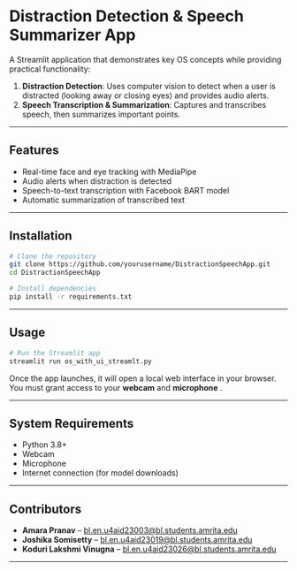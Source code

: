# Distraction Detection & Speech Summarizer App

A Streamlit application that demonstrates key OS concepts while providing practical functionality:

1. **Distraction Detection**: Uses computer vision to detect when a user is distracted (looking away or closing eyes) and provides audio alerts.  
2. **Speech Transcription & Summarization**: Captures and transcribes speech, then summarizes important points.  

---

## Features

- Real-time face and eye tracking with MediaPipe  
- Audio alerts when distraction is detected  
- Speech-to-text transcription with Facebook BART model  
- Automatic summarization of transcribed text  

---

## Installation

```bash
# Clone the repository
git clone https://github.com/yourusername/DistractionSpeechApp.git
cd DistractionSpeechApp

# Install dependencies
pip install -r requirements.txt
```

---

## Usage

```bash
# Run the Streamlit app
streamlit run os_with_ui_streamlt.py
```

Once the app launches, it will open a local web interface in your browser.  
You must grant access to your **webcam** and **microphone** .

---

## System Requirements

- Python 3.8+  
- Webcam  
- Microphone  
- Internet connection (for model downloads)

---

## Contributors

- **Amara Pranav** – bl.en.u4aid23003@bl.students.amrita.edu  
- **Joshika Somisetty** – bl.en.u4aid23019@bl.students.amrita.edu  
- **Koduri Lakshmi Vinugna** – bl.en.u4aid23026@bl.students.amrita.edu  

---


